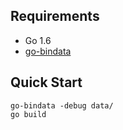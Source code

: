 ## Requirements

* Go 1.6
* [go-bindata][]

## Quick Start

```
go-bindata -debug data/
go build
```

[go-bindata]: https://github.com/jteeuwen/go-bindata
